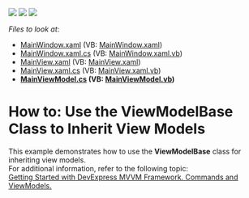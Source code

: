 <!-- default badges list -->
![](https://img.shields.io/endpoint?url=https://codecentral.devexpress.com/api/v1/VersionRange/128642553/14.1.3%2B)
[![](https://img.shields.io/badge/Open_in_DevExpress_Support_Center-FF7200?style=flat-square&logo=DevExpress&logoColor=white)](https://supportcenter.devexpress.com/ticket/details/E5169)
[![](https://img.shields.io/badge/📖_How_to_use_DevExpress_Examples-e9f6fc?style=flat-square)](https://docs.devexpress.com/GeneralInformation/403183)
<!-- default badges end -->
<!-- default file list -->
*Files to look at*:

* [MainWindow.xaml](./CS/MainWindow.xaml) (VB: [MainWindow.xaml](./VB/MainWindow.xaml))
* [MainWindow.xaml.cs](./CS/MainWindow.xaml.cs) (VB: [MainWindow.xaml.vb](./VB/MainWindow.xaml.vb))
* [MainView.xaml](./CS/View/MainView.xaml) (VB: [MainView.xaml](./VB/View/MainView.xaml))
* [MainView.xaml.cs](./CS/View/MainView.xaml.cs) (VB: [MainView.xaml.vb](./VB/View/MainView.xaml.vb))
* **[MainViewModel.cs](./CS/ViewModel/MainViewModel.cs) (VB: [MainViewModel.vb](./VB/ViewModel/MainViewModel.vb))**
<!-- default file list end -->
# How to: Use the ViewModelBase Class to Inherit View Models


<p>This example demonstrates how to use the <strong>ViewModelBase</strong> class for inheriting view models.<br />
For additional information, refer to the following topic:<br />
<a href="https://community.devexpress.com/blogs/wpf/archive/2013/08/29/getting-started-with-devexpress-mvvm-framework-commands-and-view-models.aspx"><u>Getting Started with DevExpress MVVM Framework. Commands and ViewModels.</u></a></p><br />


<br/>


